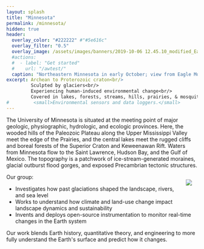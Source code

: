 ```yaml
---
layout: splash
title: "Minnesota"
permalink: /minnesota/
hidden: true
header:
  overlay_color: "#222222" #"#5e616c"
  overlay_filter: "0.5"
  overlay_image: /assets/images/banners/2019-10-06 12.45.10_modified_EagleMountain_withMarkH.jpg
  #actions:
  #  - label: "Get started"
  #    url: "/awtest/"
  caption: "Northeastern Minnesota in early October; view from Eagle Mountain. *Photo: A. Wickert*"
excerpt: Archean to Proterozoic craton<br/>
         Sculpted by glaciers<br/>
         Experiencing human-induced environmental change<br/>
         Covered in lakes, forests, streams, hills, prairies, & mosquitoes
#         <small>Environmental sensors and data loggers.</small>
---
```


The University of Minnesota is situated at the meeting point of major geologic, physiographic, hydrologic, and ecologic provinces. Here, the wooded hills of the Paleozoic Plateau along the Upper Mississippi Valley meet the edge of the Prairies, and the central lakes meet the rugged cliffs and boreal forests of the Superior Craton and Keweenawan Rift. Waters from Minnesota flow to the Saint Lawrence, Hudson Bay, and the Gulf of Mexico. The topography is a patchwork of ice-stream-generated moraines, glacial outburst flood gorges, and exposed Precambrian tectonic structures.

<img align="right" src="/assets/images/Minnesota.png" style="margin:15px">

Our group:
* Investigates how past glaciations shaped the landscape, rivers, and sea level
* Works to understand how climate and land-use change impact landscape dynamics and sustainability
* Invents and deploys open-source instrumentation to monitor real-time changes in the Earth system

Our work blends Earth history, quantitative theory, and engineering to more fully understand the Earth's surface and predict how it changes.
